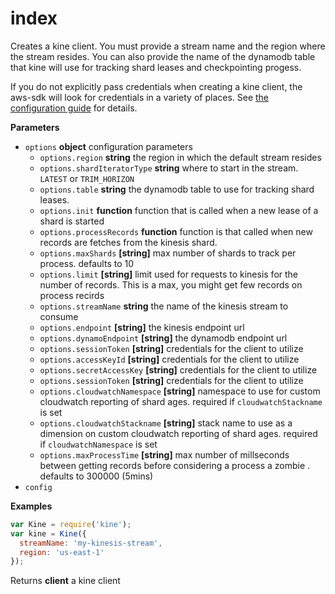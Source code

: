 # index

Creates a kine client. You must provide a stream name and the region where the
stream resides. You can also provide the name of the dynamodb table that kine will
use for tracking shard leases and checkpointing progess.

If you do not explicitly pass credentials when creating a kine client, the
aws-sdk will look for credentials in a variety of places. See [the configuration guide](http://docs.aws.amazon.com/AWSJavaScriptSDK/guide/node-configuring.html)
for details.

**Parameters**

-   `options` **object** configuration parameters
    -   `options.region` **string** the region in which the default stream resides
    -   `options.shardIteratorType` **string** where to start in the stream. `LATEST` or `TRIM_HORIZON`
    -   `options.table` **string** the dynamodb table to use for tracking shard leases.
    -   `options.init` **function** function that is called when a new lease of a shard is started
    -   `options.processRecords` **function** function is that called when new records are fetches from the kinesis shard.
    -   `options.maxShards` **[string]** max number of shards to track per process. defaults to 10
    -   `options.limit` **[string]** limit used for requests to kinesis for the number of records.  This is a max, you might get few records on process recirds
    -   `options.streamName` **string** the name of the kinesis stream to consume
    -   `options.endpoint` **[string]** the kinesis endpoint url
    -   `options.dynamoEndpoint` **[string]** the dynamodb endpoint url
    -   `options.sessionToken` **[string]** credentials for the client to utilize
    -   `options.accessKeyId` **[string]** credentials for the client to utilize
    -   `options.secretAccessKey` **[string]** credentials for the client to utilize
    -   `options.sessionToken` **[string]** credentials for the client to utilize
    -   `options.cloudwatchNamespace` **[string]** namespace to use for custom cloudwatch reporting of shard ages. required if `cloudwatchStackname` is set
    -   `options.cloudwatchStackname` **[string]** stack name to use as a dimension on custom cloudwatch reporting of shard ages. required if `cloudwatchNamespace` is set
    -   `options.maxProcessTime` **[string]** max number of millseconds between getting records before considering a process a zombie . defaults to 300000 (5mins)
-   `config`  

**Examples**

```javascript
var Kine = require('kine');
var kine = Kine({
  streamName: 'my-kinesis-stream',
  region: 'us-east-1'
});
```

Returns **client** a kine client
